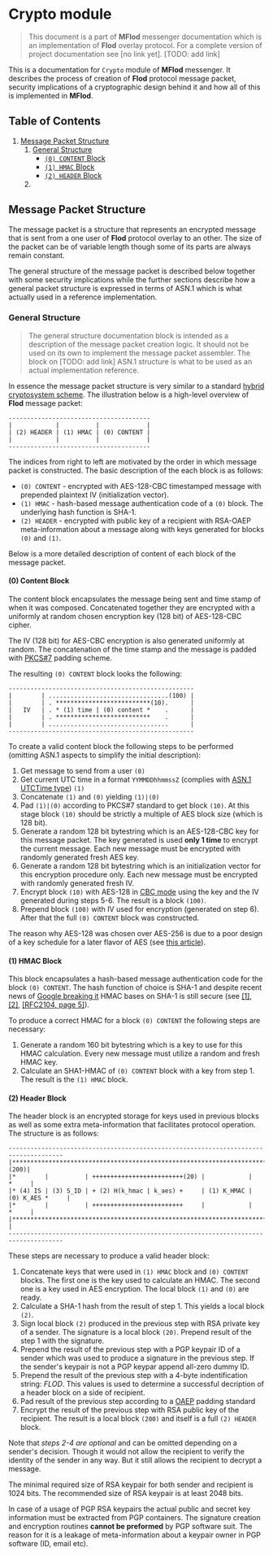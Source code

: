 Crypto module
=============

> This document is a part of **MFlod** messenger documentation which is an
> implementation of **Flod** overlay protocol. For a complete version of
> project documentation see [no link yet]. [TODO: add link]

This is a documentation for `Crypto` module of **MFlod** messenger. It describes
the process of creation of **Flod** protocol message packet, security
implications of a cryptographic design behind it and how all of this is
implemented in **MFlod**.

Table of Contents
-----------------

 1. [Message Packet Structure](#message-packet-structure)
    1. [General Structure](#general-structure)
       * [`(0) CONTENT` Block](#0-content-block)
       * [`(1) HMAC` Block](#1-hmac-block)
       * [`(2) HEADER` Block](#2-header-block)
    2. 

Message Packet Structure
-----------------------------------------

The message packet is a structure that represents an encrypted message that is
sent from a one user of **Flod** protocol overlay to an other. The size of the
packet can be of variable length though some of its parts are always remain
constant.

The general structure of the message packet is described below together with
some security implications while the further sections describe how a general
packet structure is expressed in terms of ASN.1 which is what actually used in
a reference implementation.

### General Structure

> The general structure documentation block is intended as a description of
> the message packet creation logic. It should not be used on its own to
> implement the message packet assembler. The block on [TODO: add link] ASN.1
> structure is what to be used as an actual implementation reference.

In essence the message packet structure is very similar to a standard [hybrid
cryptosystem scheme](https://en.wikipedia.org/wiki/Hybrid_cryptosystem). The
illustration below is a high-level overview of **Flod** message packet:

```
---------------------------------------
|            |          |             |
| (2) HEADER | (1) HMAC | (0) CONTENT |
|            |          |             |
---------------------------------------
```

The indices from right to left are motivated by the order in which message packet
is constructed. The basic description of the each block is as follows:

 - `(0) CONTENT` - encrypted with AES-128-CBC timestamped message with
     prepended plaintext IV (initialization vector).
 - `(1) HMAC` - hash-based message authentication code of a
     `(0)` block. The underlying hash function is SHA-1.
 - `(2) HEADER` - encrypted with public key of a recipient with RSA-OAEP
     meta-information about a message along with keys generated for blocks
     `(0)` and `(1)`.

Below is a more detailed description of content of each block of the message
packet.

#### (0) Content Block

The content block encapsulates the message being sent and time stamp of when it
was composed. Concatenated together they are encrypted with a uniformly at
random chosen encryption key (128 bit) of AES-128-CBC cipher.

The IV (128 bit) for AES-CBC encryption is also generated uniformly at random.
The concatenation of the time stamp and the message is padded with
[PKCS#7](https://en.wikipedia.org/wiki/Padding_(cryptography)) padding scheme.

The resulting `(0) CONTENT` block looks the following:

```
---------------------------------------------------
|        | .................................(100) |
|        | . **************************(10).      |
|   IV   | . * (1) time | (0) content *    .      |
|        | . **************************    .      |
|        | .................................      |
---------------------------------------------------
```

To create a valid content block the following steps to be performed (omitting
ASN.1 aspects to simplify the initial description):

 1. Get message to send from a user `(0)`
 2. Get current UTC time in a format `YYMMDDhhmmssZ` (complies with [ASN.1
    UTCTime type](https://www.obj-sys.com/asn1tutorial/node15.html)) `(1)`
 3. Concatenate `(1)` and `(0)` yielding `(1)|(0)`
 4. Pad `(1)|(0)` according to PKCS#7 standard to get block `(10)`. At this
    stage block `(10)` should be strictly a multiple of AES block size (which
    is 128 bit).
 5. Generate a random 128 bit bytestring which is an AES-128-CBC key for this
    message packet. The key generated is used **only 1 time** to encrypt the
    current message. Each new message must be encrypted with randomly generated
    fresh AES key.
 6. Generate a random 128 bit bytestring which is an initialization vector for
    this encryption procedure only. Each new message must be encrypted with
    randomly generated fresh IV.
 7. Encrypt block `(10)` with AES-128 in [CBC
    mode](https://en.wikipedia.org/wiki/Block_cipher_mode_of_operation) using
    the key and the IV generated during steps 5-6. The result is a block
    `(100)`.
 8. Prepend block `(100)` with IV used for encryption (generated on step 6).
    After that the full `(0) CONTENT` block was constructed.

The reason why AES-128 was chosen over AES-256 is due to a poor design of a key
schedule for a later flavor of AES (see [this
article](https://www.schneier.com/blog/archives/2009/07/another_new_aes.html)).

#### (1) HMAC Block

This block encapsulates a hash-based message authentication code for the block
`(0) CONTENT`. The hash function of choice is SHA-1 and despite recent news of
[Google breaking
it](https://security.googleblog.com/2017/02/announcing-first-sha1-collision.html)
HMAC bases on SHA-1 is still secure (see
[[1]](http://www.schneier.com/blog/archives/2005/02/sha1_broken.html),
[[2]](http://cseweb.ucsd.edu/~mihir/papers/hmac-new.html),
[[RFC2104, page 5]](https://www.ietf.org/rfc/rfc2104.txt)).

To produce a correct HMAC for a block `(0) CONTENT` the following steps are
necessary:

 1. Generate a random 160 bit bytestring which is a key to use for this HMAC
    calculation. Every new message must utilize a random and fresh HMAC key.
 2. Calculate an SHA1-HMAC of `(0) CONTENT` block with a key from step 1. The
    result is the `(1) HMAC` block.

#### (2) Header Block

The header block is an encrypted storage for keys used in previous blocks as
well as some extra meta-information that facilitates protocol operation. The
structure is as follows:

```
-------------------------------------------------------------------------------------
|******************************************************************************(200)|
|*        |          | +++++++++++++++++++++++++(20) |            |           *     |
|* (4) IS | (3) S_ID | + (2) H(k_hmac | k_aes) +     | (1) K_HMAC | (0) K_AES *     |
|*        |          | +++++++++++++++++++++++++     |            |           *     |
|******************************************************************************     |
-------------------------------------------------------------------------------------
```

These steps are necessary to produce a valid header block:

 1. Concatenate keys that were used in `(1) HMAC` block and `(0) CONTENT`
    blocks. The first one is the key used to calculate an HMAC. The second one
    is a key used in AES encryption. The local block `(1)` and `(0)` are ready.
 2. Calculate a SHA-1 hash from the result of step 1. This yields a local block
    `(2)`.
 3. Sign local block `(2)` produced in the previous step with RSA private key
    of a sender. The signature is a local block `(20)`. Prepend result of the
    step 1 with the signature.
 4. Prepend the result of the previous step with a PGP keypair ID of a sender
    which was used to produce a signature in the previous step. If the sender's
    keypair is not a PGP keypar append all-zero dummy ID.
 5. Prepend the result of the previous step with a 4-byte indentification
    string: *FLOD*. This values is used to determine a successful decription of
    a header block on a side of recipient.
 6. Pad result of the previous step according to a
    [OAEP](https://en.wikipedia.org/wiki/Optimal_asymmetric_encryption_padding)
    padding standard
 7. Encrypt the result of the previous step with RSA public key of the recipient.
    The result is a local block `(200)` and itself is a full `(2) HEADER`
    block.

Note that *steps 2-4 are optional* and can be omitted depending on a sender's
decision. Though it would not allow the recipient to verify the identity of the
sender in any way. But it still allows the recipient to decrypt a message.

The minimal required size of RSA keypair for both sender and recipient is
1024 bits. The recommended size of RSA keypair is at least 2048 bits.

In case of a usage of PGP RSA keypairs the actual public and secret key
information must be extracted from PGP containers. The signature creation and
encryption routines **cannot be preformed** by PGP software suit. The reason
for it is a leakage of meta-information about a keypair owner in PGP software
(ID, email etc).
